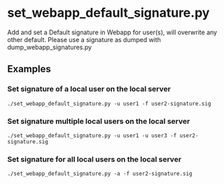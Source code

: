 

# set_webapp_default_signature.py

Add and set a Default signature in Webapp for user(s), will overwrite any other default.
Please use a signature as dumped with dump_webapp_signatures.py

## Examples

### Set signature of a local user on the local server
```
./set_webapp_default_signature.py -u user1 -f user2-signature.sig
```  

### Set signature multiple local users on the local server
```
./set_webapp_default_signature.py -u user1 -u user3 -f user2-signature.sig
```

### Set signature for all local users on the local server
```
./set_webapp_default_signature.py -a -f user2-signature.sig
```


